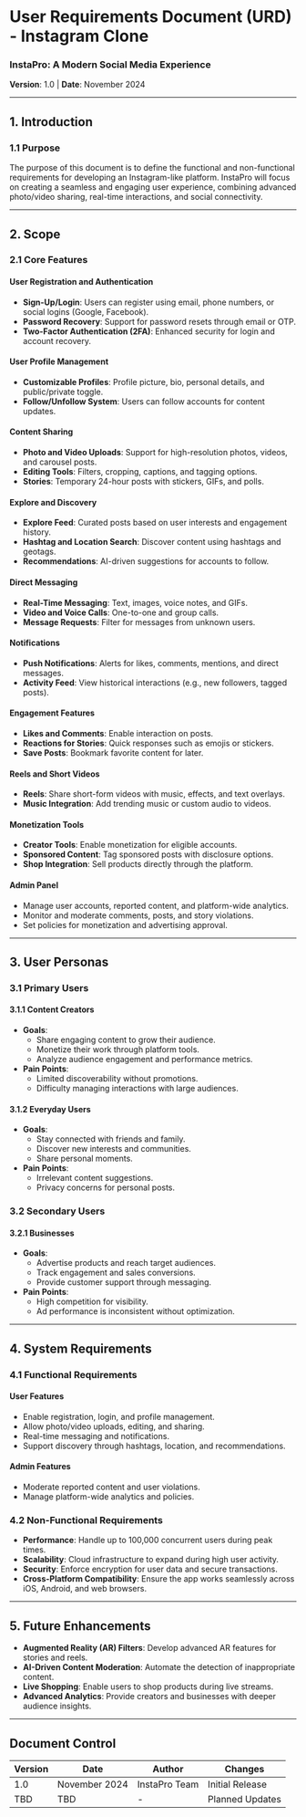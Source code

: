 # **User Requirements Document (URD) - Instagram Clone**
### **InstaPro: A Modern Social Media Experience**  
**Version**: 1.0 | **Date**: November 2024  

---

## **1. Introduction**

### **1.1 Purpose**
The purpose of this document is to define the functional and non-functional requirements for developing an Instagram-like platform. InstaPro will focus on creating a seamless and engaging user experience, combining advanced photo/video sharing, real-time interactions, and social connectivity.  

---

## **2. Scope**

### **2.1 Core Features**
#### **User Registration and Authentication**
- **Sign-Up/Login**: Users can register using email, phone numbers, or social logins (Google, Facebook).  
- **Password Recovery**: Support for password resets through email or OTP.  
- **Two-Factor Authentication (2FA)**: Enhanced security for login and account recovery.  

#### **User Profile Management**
- **Customizable Profiles**: Profile picture, bio, personal details, and public/private toggle.  
- **Follow/Unfollow System**: Users can follow accounts for content updates.  

#### **Content Sharing**
- **Photo and Video Uploads**: Support for high-resolution photos, videos, and carousel posts.  
- **Editing Tools**: Filters, cropping, captions, and tagging options.  
- **Stories**: Temporary 24-hour posts with stickers, GIFs, and polls.  

#### **Explore and Discovery**
- **Explore Feed**: Curated posts based on user interests and engagement history.  
- **Hashtag and Location Search**: Discover content using hashtags and geotags.  
- **Recommendations**: AI-driven suggestions for accounts to follow.  

#### **Direct Messaging**
- **Real-Time Messaging**: Text, images, voice notes, and GIFs.  
- **Video and Voice Calls**: One-to-one and group calls.  
- **Message Requests**: Filter for messages from unknown users.  

#### **Notifications**
- **Push Notifications**: Alerts for likes, comments, mentions, and direct messages.  
- **Activity Feed**: View historical interactions (e.g., new followers, tagged posts).  

#### **Engagement Features**
- **Likes and Comments**: Enable interaction on posts.  
- **Reactions for Stories**: Quick responses such as emojis or stickers.  
- **Save Posts**: Bookmark favorite content for later.  

#### **Reels and Short Videos**
- **Reels**: Share short-form videos with music, effects, and text overlays.  
- **Music Integration**: Add trending music or custom audio to videos.  

#### **Monetization Tools**
- **Creator Tools**: Enable monetization for eligible accounts.  
- **Sponsored Content**: Tag sponsored posts with disclosure options.  
- **Shop Integration**: Sell products directly through the platform.  

#### **Admin Panel**
- Manage user accounts, reported content, and platform-wide analytics.  
- Monitor and moderate comments, posts, and story violations.  
- Set policies for monetization and advertising approval.  

---

## **3. User Personas**

### **3.1 Primary Users**
#### **3.1.1 Content Creators**
- **Goals**:  
  - Share engaging content to grow their audience.  
  - Monetize their work through platform tools.  
  - Analyze audience engagement and performance metrics.  
- **Pain Points**:  
  - Limited discoverability without promotions.  
  - Difficulty managing interactions with large audiences.  

#### **3.1.2 Everyday Users**
- **Goals**:  
  - Stay connected with friends and family.  
  - Discover new interests and communities.  
  - Share personal moments.  
- **Pain Points**:  
  - Irrelevant content suggestions.  
  - Privacy concerns for personal posts.  

### **3.2 Secondary Users**
#### **3.2.1 Businesses**
- **Goals**:  
  - Advertise products and reach target audiences.  
  - Track engagement and sales conversions.  
  - Provide customer support through messaging.  
- **Pain Points**:  
  - High competition for visibility.  
  - Ad performance is inconsistent without optimization.  

---

## **4. System Requirements**

### **4.1 Functional Requirements**
#### **User Features**
- Enable registration, login, and profile management.  
- Allow photo/video uploads, editing, and sharing.  
- Real-time messaging and notifications.  
- Support discovery through hashtags, location, and recommendations.  

#### **Admin Features**
- Moderate reported content and user violations.  
- Manage platform-wide analytics and policies.  

### **4.2 Non-Functional Requirements**
- **Performance**: Handle up to 100,000 concurrent users during peak times.  
- **Scalability**: Cloud infrastructure to expand during high user activity.  
- **Security**: Enforce encryption for user data and secure transactions.  
- **Cross-Platform Compatibility**: Ensure the app works seamlessly across iOS, Android, and web browsers.  

---

## **5. Future Enhancements**
- **Augmented Reality (AR) Filters**: Develop advanced AR features for stories and reels.  
- **AI-Driven Content Moderation**: Automate the detection of inappropriate content.  
- **Live Shopping**: Enable users to shop products during live streams.  
- **Advanced Analytics**: Provide creators and businesses with deeper audience insights.  

---

## **Document Control**
| **Version** | **Date**      | **Author**       | **Changes**       |
|-------------|---------------|------------------|-------------------|
| 1.0         | November 2024 | InstaPro Team    | Initial Release   |
| TBD         | TBD           | -                | Planned Updates   |
